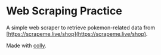 # Web Scraping Practice
A simple web scraper to retrieve pokemon-related data from [https://scrapeme.live/shop](https://scrapeme.live/shop).

Made with [colly](github.com/gocolly/colly).